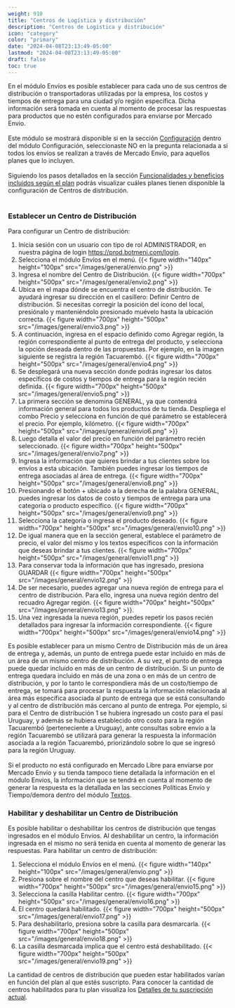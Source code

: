 ```yaml
---
weight: 910
title: "Centros de Logística y distribución"
description: "Centros de Logística y distribución"
icon: "category"
color: "primary"
date: "2024-04-08T23:13:49-05:00"
lastmod: "2024-04-08T23:13:49-05:00"
draft: false
toc: true
---
```

En el módulo Envíos es posible establecer para cada uno de sus centros de distribución o transportadoras utilizadas por la empresa, los costos y tiempos de entrega para una ciudad y/o región específica. Dicha información será tomada en cuenta al momento de procesar las respuestas para productos que no estén configurados para enviarse por Mercado Envio.<br></br>
Este módulo se mostrará disponible si en la sección [Configuración](../../Personaliza_tu_cuenta_de_botmeni/Configuración_comportamiento_respuesta/Caracteristicas_generales.md) dentro del módulo Configuración, seleccionaste NO en la pregunta relacionada a si todos los envíos se realizan a través de Mercado Envío, para aquellos planes que lo incluyen.<br></br>
Siguiendo los pasos detallados en la sección [Funcionalidades y beneficios incluidos según el plan](../../Suscripcíon_y_Pagos/Tu_Suscripcion/Conocer_beneficios_planes.md) podrás visualizar cuáles planes tienen disponible la configuración de Centros de distribución.<br></br>
### Establecer un Centro de Distribución
Para configurar un Centro de distribución:
1. Inicia sesión con un usuario con tipo de rol ADMINISTRADOR, en nuestra página de login <https://prod.botmeni.com/login>.
2. Selecciona el módulo Envíos en el menú.
{{< figure width="140px" height="100px" src="/images/general/envio.png" >}}
3. Ingresa el nombre del Centro de Distribución.
{{< figure width="700px" height="500px" src="/images/general/envio2.png" >}}
4. Ubica en el mapa dónde se encuentra el centro de distribución. Te ayudará ingresar su dirección en el casillero: Definir Centro de distribución. Si necesitas corregir la posición del ícono del local, presiónalo y manteniéndolo presionado muévelo hasta la ubicación correcta.
{{< figure width="700px" height="500px" src="/images/general/envio3.png" >}}
5. A continuación, ingresa en el espacio definido como Agregar región, la región correspondiente al punto de entrega del producto, y selecciona la opción deseada dentro de las propuestas. Por ejemplo, en la imagen siguiente se registra la región Tacuarembó.
{{< figure width="700px" height="500px" src="/images/general/envio4.png" >}}
6. Se desplegará una nueva sección donde podrás ingresar los datos específicos de costos y tiempos de entrega para la región recién definida. 
{{< figure width="700px" height="500px" src="/images/general/envio5.png" >}}
7. La primera sección se denomina GENERAL, ya que contendrá información general para todos los productos de tu tienda. Despliega el combo Precio y selecciona en función de qué parámetro se establecerá el precio. Por ejemplo, kilómetro.
{{< figure width="700px" height="500px" src="/images/general/envio6.png" >}}
8. Luego detalla el valor del precio en función del parámetro recién seleccionado.
{{< figure width="700px" height="500px" src="/images/general/envio7.png" >}}
9. Ingresa la información que quieres brindar a tus clientes sobre los envíos a esta ubicación. También puedes ingresar los tiempos de entrega asociadas al área de entrega.
{{< figure width="700px" height="500px" src="/images/general/envio8.png" >}}
10. Presionando el botón + ubicado a la derecha de la palabra GENERAL, puedes ingresar los datos de costo y tiempos de entrega para una categoría o producto específico.
{{< figure width="700px" height="500px" src="/images/general/envio9.png" >}}
11. Selecciona la categoría o ingresa el producto deseado.
{{< figure width="700px" height="500px" src="/images/general/envio10.png" >}}
12. De igual manera que en la sección general, establece el parámetro de precio, el valor del mismo y los textos específicos con la información que deseas brindar a tus clientes.
{{< figure width="700px" height="500px" src="/images/general/envio11.png" >}}
13. Para conservar toda la información que has ingresado, presiona GUARDAR 
{{< figure width="700px" height="500px" src="/images/general/envio12.png" >}}
14. De ser necesario, puedes agregar una nueva región de entrega para el centro de distribución. Para ello, ingresa una nueva región dentro del recuadro Agregar región.
{{< figure width="700px" height="500px" src="/images/general/envio13.png" >}}.
15. Una vez ingresada la nueva región, puedes repetir los pasos recién detallados para ingresar la información correspondiente.
{{< figure width="700px" height="500px" src="/images/general/envio14.png" >}}

Es posible establecer para un mismo Centro de Distribución más de un área de entrega y, además, un punto de entrega puede estar incluido en más de un área de un mismo centro de distribución. A su vez, el punto de entrega puede quedar incluido en más de un centro de distribución. Si un punto de entrega quedara incluido en más de una zona o en más de un centro de distribución, y por lo tanto le correspondiera más de un costo/tiempo de entrega, se tomará para procesar la respuesta la información relacionada al área más específica asociada al punto de entrega que se está consultando y al centro de distribución más cercano al punto de entrega. Por ejemplo, si para el Centro de distribución 1 se hubiera ingresado un costo para el pasí Uruguay, y además se hubiera establecido otro costo para la región Tacuarembó (perteneciente a Uruguay), ante consultas sobre envío a la región Tacuarembó se utilizará para generar la respuesta la información asociada a la región Tacuarembó, priorizándolo sobre lo que se ingresó para la región Uruguay.<br></br>
Si el producto no está configurado en Mercado Libre para enviarse por Mercado Envío y su tienda tampoco tiene detallada la información en el módulo Envíos, la información que se tendrá en cuenta al momento de generar la respuesta es la detallada en las secciones Políticas Envío y Tiempo/demora dentro del módulo [Textos](../Textos/informacion_relevante_texto.md).

### Habilitar y deshabilitar un Centro de Distribución

Es posible habilitar o deshabilitar los centros de distribución que tengas ingresados en el módulo Envíos. Al deshabilitar un centro, la información ingresada en el mismo no será tenida en cuenta al momento de generar las respuestas.
Para habilitar un centro de distribución:
1. Selecciona el módulo Envíos en el menú.
{{< figure width="140px" height="100px" src="/images/general/envio.png" >}}
2. Presiona sobre el nombre del centro que deseas habilitar.
{{< figure width="700px" height="500px" src="/images/general/envio15.png" >}}
3. Selecciona la casilla Habilitar centro. 
{{< figure width="700px" height="500px" src="/images/general/envio16.png" >}}
4. El centro quedará habilitado.
{{< figure width="700px" height="500px" src="/images/general/envio17.png" >}}
5. Para deshabilitarlo, presiona sobre la casilla para desmarcarla.
{{< figure width="700px" height="500px" src="/images/general/envio18.png" >}}
6. La casilla desmarcada implica que el centro está deshabilitado.
{{< figure width="700px" height="500px" src="/images/general/envio19.png" >}}

La cantidad de centros de distribución que pueden estar habilitados varían en función del plan al que estés suscripto. Para conocer la cantidad de centros habilitados para tu plan visualiza los [Detalles de tu suscripción actual](../../Suscripcíon_y_Pagos/Tu_Suscripcion/Ver_detalles_suscripción_actual.md).





